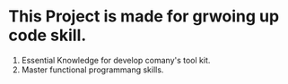 This Project is made for grwoing up code skill.
==============================================
1. Essential Knowledge for develop comany's tool kit. 
2. Master functional programmang skills. 